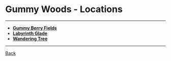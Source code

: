 # Gummy Woods - Locations

---

- **[Gummy Berry Fields](./gummy-berry-fields.md)**
- **[Labyrinth Glade](./labyrinth-glade.md)**
- **[Wandering Tree](./warndering-tree.md)**

---
[Back](../)